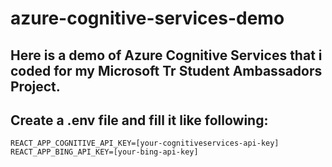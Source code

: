 # azure-cognitive-services-demo
## Here is a demo of Azure Cognitive Services that i coded for my Microsoft Tr Student Ambassadors Project.
## Create a .env file and fill it like following:

`REACT_APP_COGNITIVE_API_KEY=[your-cognitiveservices-api-key]
REACT_APP_BING_API_KEY=[your-bing-api-key]
`
